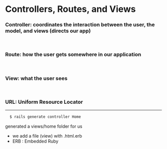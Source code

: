 # Controllers, Routes, and Views

### Controller: coordinates the interaction between the user, the model, and views (directs our app)
<br/>

### Route: how the user gets somewhere in our application
<br/>

### View: what the user sees
<br/>

### URL: Uniform Resource Locator

 --------------------------------

```bash
  $ rails generate controller Home
```
generated a views/home folder for us
 - we add a file (view) with .html.erb
 - ERB : Embedded Ruby